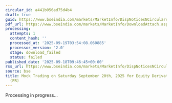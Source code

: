 ```yaml
---
circular_id: a441b056ad75d4b4
draft: true
guid: https://www.bseindia.com/markets/MarketInfo/DispNoticesNCirculars.aspx?Noticeid={1B1F56D5-4D18-4EA7-991F-600894847DC8}&noticeno=20250918-12&dt=09/18/2025&icount=12&totcount=63&flag=0
pdf_url: https://www.bseindia.com/markets/MarketInfo/DownloadAttach.aspx?id=20250918-12&attachedId=
processing:
  attempts: 1
  content_hash: ''
  processed_at: '2025-09-19T03:54:08.060885'
  processor_version: '2.0'
  stage: download_failed
  status: failed
published_date: '2025-09-18T09:46:45+00:00'
rss_url: https://www.bseindia.com/markets/MarketInfo/DispNoticesNCirculars.aspx?Noticeid={1B1F56D5-4D18-4EA7-991F-600894847DC8}&noticeno=20250918-12&dt=09/18/2025&icount=12&totcount=63&flag=0
source: bse
title: Mock Trading on Saturday September 20th, 2025 for Equity Derivatives segment
  (PR)
---
```


Processing in progress...